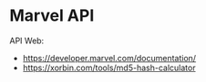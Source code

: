 # Marvel API

API Web:
- https://developer.marvel.com/documentation/
- https://xorbin.com/tools/md5-hash-calculator
